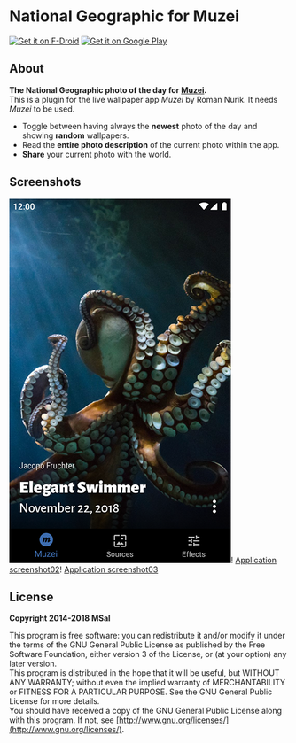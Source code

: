 # National Geographic for Muzei

[<img alt="Get it on F-Droid" height="90" src="https://f-droid.org/badge/get-it-on.png">](https://f-droid.org/packages/de.msal.muzei.nationalgeographic/)
[<img alt="Get it on Google Play" height="90" src="https://play.google.com/intl/en_us/badges/images/generic/en_badge_web_generic.png">](https://play.google.com/store/apps/details?id=de.msal.muzei.nationalgeographic)


## About

**The National Geographic photo of the day for [Muzei](http://get.muzei.co/).**  
This is a plugin for the live wallpaper app _Muzei_ by Roman Nurik. It needs _Muzei_ to be used.

* Toggle between having always the **newest** photo of the day and showing **random** wallpapers.
* Read the **entire photo description** of the current photo within the app.
* **Share** your current photo with the world.

## Screenshots

![Application screenshot01](art/screen_01.png)! [Application screenshot02](art/screen_02.png)! [Application screenshot03](art/screen_03.png)

## License

**Copyright 2014-2018 MSal**

This program is free software: you can redistribute it and/or modify it under the terms of the GNU General Public License as published by the Free Software Foundation, either version 3 of the License, or (at your option) any later version.  
This program is distributed in the hope that it will be useful, but WITHOUT ANY WARRANTY;
without even the implied warranty of MERCHANTABILITY or FITNESS FOR A PARTICULAR PURPOSE.
See the GNU General Public License for more details.  
You should have received a copy of the GNU General Public License along with this program. If not, see [http://www.gnu.org/licenses/](http://www.gnu.org/licenses/).
